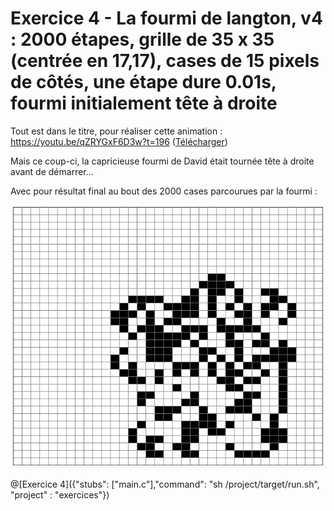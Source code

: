 # Exercice 4 - La fourmi de langton, v4 : 2000 étapes, grille de 35 x 35 (centrée en 17,17), cases de 15 pixels de côtés, une étape dure 0.01s, fourmi initialement tête à droite

Tout est dans le titre, pour réaliser cette animation : https://youtu.be/qZRYGxF6D3w?t=196 ([Télécharger](https://github.com/pworontzoff/playground-AnimPaper-Ant-Enonces/blob/master/markdowns/videos/animEx4.mp4?raw=true))

Mais ce coup-ci, la capricieuse fourmi de David était tournée tête à droite avant de démarrer...

Avec pour résultat final au bout des 2000 cases parcourues par la fourmi :

![fourmi4](img/ex4.png)

@[Exercice 4]({"stubs": ["main.c"],"command": "sh /project/target/run.sh", "project" : "exercices"})
